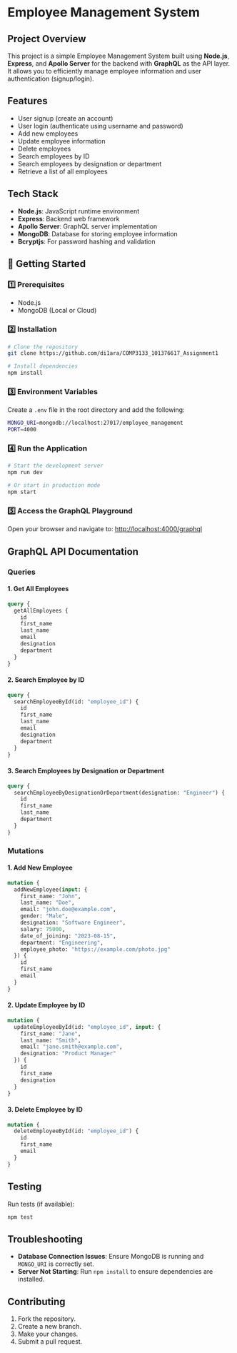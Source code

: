 # Employee Management System

## Project Overview
This project is a simple Employee Management System built using **Node.js**, **Express**, and **Apollo Server** for the backend with **GraphQL** as the API layer. It allows you to efficiently manage employee information and user authentication (signup/login).

## Features
- User signup (create an account)
- User login (authenticate using username and password)
- Add new employees
- Update employee information
- Delete employees
- Search employees by ID
- Search employees by designation or department
- Retrieve a list of all employees

## Tech Stack
- **Node.js**: JavaScript runtime environment
- **Express**: Backend web framework
- **Apollo Server**: GraphQL server implementation
- **MongoDB**: Database for storing employee information
- **Bcryptjs**: For password hashing and validation

## 🚀 Getting Started

### 1️⃣ Prerequisites
- Node.js
- MongoDB (Local or Cloud)

### 2️⃣ Installation
```bash
# Clone the repository
git clone https://github.com/di1ara/COMP3133_101376617_Assignment1

# Install dependencies
npm install
```

### 3️⃣ Environment Variables
Create a `.env` file in the root directory and add the following:
```bash
MONGO_URI=mongodb://localhost:27017/employee_management
PORT=4000
```

### 4️⃣ Run the Application
```bash
# Start the development server
npm run dev

# Or start in production mode
npm start
```

### 5️⃣ Access the GraphQL Playground
Open your browser and navigate to: [http://localhost:4000/graphql](http://localhost:4000/graphql)

## GraphQL API Documentation

### Queries

#### 1. Get All Employees
```graphql
query {
  getAllEmployees {
    id
    first_name
    last_name
    email
    designation
    department
  }
}
```

#### 2. Search Employee by ID
```graphql
query {
  searchEmployeeById(id: "employee_id") {
    id
    first_name
    last_name
    email
    designation
    department
  }
}
```

#### 3. Search Employees by Designation or Department
```graphql
query {
  searchEmployeeByDesignationOrDepartment(designation: "Engineer") {
    id
    first_name
    last_name
    department
  }
}
```

### Mutations

#### 1. Add New Employee
```graphql
mutation {
  addNewEmployee(input: {
    first_name: "John",
    last_name: "Doe",
    email: "john.doe@example.com",
    gender: "Male",
    designation: "Software Engineer",
    salary: 75000,
    date_of_joining: "2023-08-15",
    department: "Engineering",
    employee_photo: "https://example.com/photo.jpg"
  }) {
    id
    first_name
    email
  }
}
```

#### 2. Update Employee by ID
```graphql
mutation {
  updateEmployeeById(id: "employee_id", input: {
    first_name: "Jane",
    last_name: "Smith",
    email: "jane.smith@example.com",
    designation: "Product Manager"
  }) {
    id
    first_name
    designation
  }
}
```

#### 3. Delete Employee by ID
```graphql
mutation {
  deleteEmployeeById(id: "employee_id") {
    id
    first_name
    email
  }
}
```

## Testing
Run tests (if available):
```bash
npm test
```

## Troubleshooting
- **Database Connection Issues**: Ensure MongoDB is running and `MONGO_URI` is correctly set.
- **Server Not Starting**: Run `npm install` to ensure dependencies are installed.

## Contributing
1. Fork the repository.
2. Create a new branch.
3. Make your changes.
4. Submit a pull request.
